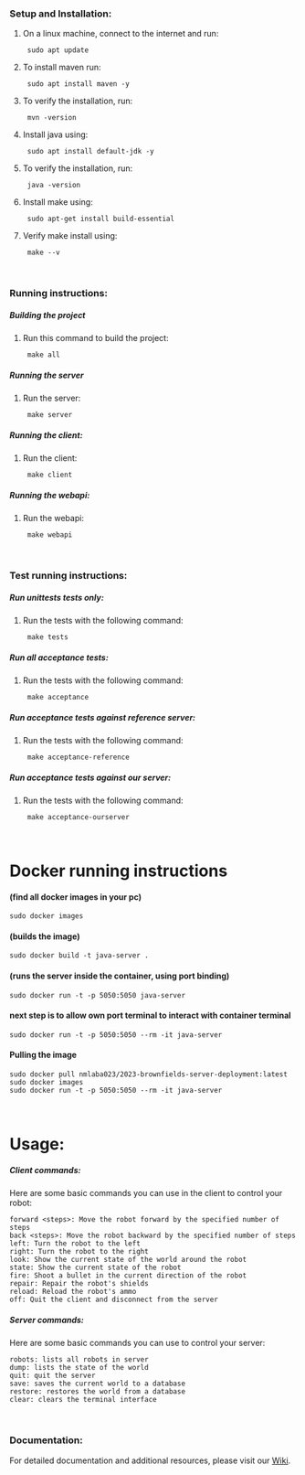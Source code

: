 ### Setup and Installation:

1. On a linux machine, connect to the internet and run:
        
        sudo apt update

2. To install maven run:
        
        sudo apt install maven -y

3. To verify the installation, run:
        
        mvn -version

4. Install java using:
        
        sudo apt install default-jdk -y

5. To verify the installation, run:
        
        java -version

6. Install make using:
        
        sudo apt-get install build-essential

7. Verify make install using:
        
        make --v

<br>

### Running instructions:
##### Building the project
1. Run this command to build the project:
        
        make all

##### Running the server
1. Run the server:
        
        make server


##### Running the client:
1. Run the client:
        
        make client

##### Running the webapi:
1. Run the webapi:
        
        make webapi
            

<br>

### Test running instructions:
##### Run unittests tests only:
1. Run the tests with the following command:
        
        make tests

##### Run all acceptance tests:
1. Run the tests with the following command:
        
        make acceptance


##### Run acceptance tests against reference server:
1. Run the tests with the following command:
        
        make acceptance-reference

##### Run acceptance tests against our server:
1. Run the tests with the following command:
        
        make acceptance-ourserver
<br>


# Docker running instructions
#### (find all docker images in your pc)
    sudo docker images

#### (builds the image)
    sudo docker build -t java-server .

#### (runs the server inside the container, using port binding)
    sudo docker run -t -p 5050:5050 java-server

#### next step is to allow own port terminal to interact with container terminal
    sudo docker run -t -p 5050:5050 --rm -it java-server

#### Pulling the image
    sudo docker pull nmlaba023/2023-brownfields-server-deployment:latest
    sudo docker images
    sudo docker run -t -p 5050:5050 --rm -it java-server

<br>

# Usage:
##### Client commands:
Here are some basic commands you can use in the client to control your robot:

    forward <steps>: Move the robot forward by the specified number of steps
    back <steps>: Move the robot backward by the specified number of steps
    left: Turn the robot to the left
    right: Turn the robot to the right
    look: Show the current state of the world around the robot
    state: Show the current state of the robot
    fire: Shoot a bullet in the current direction of the robot
    repair: Repair the robot's shields
    reload: Reload the robot's ammo
    off: Quit the client and disconnect from the server

##### Server commands:
Here are some basic commands you can use to control your server:

    robots: lists all robots in server
    dump: lists the state of the world
    quit: quit the server
    save: saves the current world to a database
    restore: restores the world from a database
    clear: clears the terminal interface

<br>


### Documentation:

For detailed documentation and additional resources, please visit our [Wiki](https://gitlab.wethinkco.de/nmlaba023/dbn03_brownfields_2024/-/wikis/pages).

<br>
